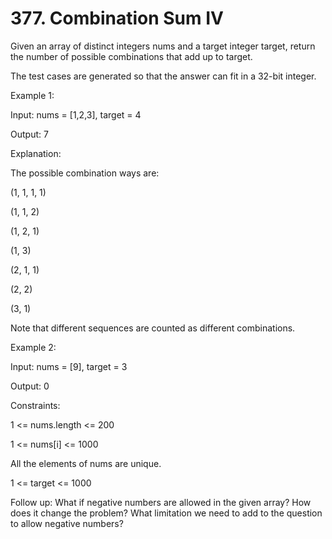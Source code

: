 # 377. Combination Sum IV

Given an array of distinct integers nums and a target integer target, return the number of possible combinations that add up to target.

  

The test cases are generated so that the answer can fit in a 32-bit integer.

  

  

Example 1:

  

Input: nums = [1,2,3], target = 4

Output: 7

Explanation:

The possible combination ways are:

(1, 1, 1, 1)

(1, 1, 2)

(1, 2, 1)

(1, 3)

(2, 1, 1)

(2, 2)

(3, 1)

Note that different sequences are counted as different combinations.

Example 2:

  

Input: nums = [9], target = 3

Output: 0

  

Constraints:

  

1 <= nums.length <= 200

1 <= nums[i] <= 1000

All the elements of nums are unique.

1 <= target <= 1000

  

Follow up: What if negative numbers are allowed in the given array? How does it change the problem? What limitation we need to add to the question to allow negative numbers?